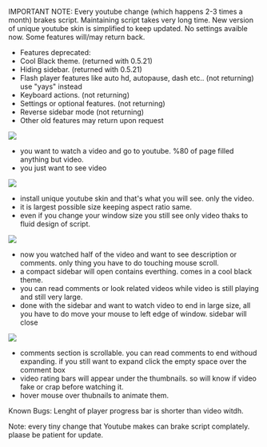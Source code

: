 IMPORTANT NOTE:
Every youtube change (which happens 2-3 times a month) brakes script. Maintaining script takes very long time. New version of unique youtube skin is simplified to keep updated. No settings avaible now. Some features will/may return back.
- Features deprecated:
- Cool Black theme. (returned with 0.5.21)
- Hiding sidebar. (returned with 0.5.21)
- Flash player features like auto hd, autopause, dash etc.. (not returning) use "yays" instead
- Keyboard actions. (not returning)
- Settings or optional features. (not returning)
- Reverse sidebar mode (not returning)
- Other old features may return upon request


![](http://i.imgur.com/Fr3eZE1.png) 
- you want to watch a video and go to youtube. %80 of page filled anything but video. 
- you just want to see video 


![](http://i.imgur.com/zb7TUKB.png)
- install unique youtube skin and that's what you will see. only the video. 
- it is largest possible size keeping aspect ratio same. 
- even if you change your window size you still see only video thaks to fluid design of script. 


![](http://i.imgur.com/p1qcLI8.png)
- now you watched half of the video and want to see description or comments. 
only thing you have to do touching mouse scroll.
- a compact sidebar will open contains everthing. comes in a cool black theme. 
- you can read comments or look related videos while video is still playing and still very large. 
- done with the sidebar and want to watch video to end in large size, all you have to do move your mouse to left edge of window. sidebar will close


![](http://i.imgur.com/1ay2Sdr.jpg)
- comments section is scrollable. you can read comments to end withoud expanding. if you still want to expand click the empty space over the comment box 
- video rating bars will appear under the thumbnails. so will know if video fake or crap before watching it. 
- hover mouse over thubnails to animate them. 

Known Bugs: 
Lenght of player progress bar is shorter than video witdh.

Note: every tiny change that Youtube makes can brake script complately. plaase be patient for update. 
